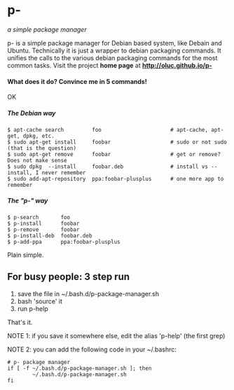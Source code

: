 p-
==

*a simple package manager*

p- is a simple package manager for Debian based system, like Debain and Ubuntu.
Technically it is just a wrapper to debian packaging commands.
It unifies the calls to the various debian packaging commands for the most common tasks.
Visit the project **home page** at **http://oluc.github.io/p-**

#### What does it do? Convince me in 5 commands!

OK

##### The Debian way
    $ apt-cache search         foo                      # apt-cache, apt-get, dpkg, etc.
    $ sudo apt-get install     foobar                   # sudo or not sudo (that is the question)
    $ sudo apt-get remove      foobar                   # get or remove? Does not make sense
    $ sudo dpkg  --install     foobar.deb               # install vs --install, I never remember
    $ sudo add-apt-repository  ppa:foobar-plusplus      # one more app to remember

##### The "p-" way
    $ p-search       foo
    $ p-install      foobar
    $ p-remove       foobar
    $ p-install-deb  foobar.deb
    $ p-add-ppa      ppa:foobar-plusplus

Plain simple.





## For busy people: 3 step run

  1. save the file in ~/.bash.d/p-package-manager.sh
  2. bash 'source' it
  3. run p-help

That's it.


NOTE 1: if you save it somewhere else, edit the alias 'p-help' (the first grep)

NOTE 2: you can add the following code in your ~/.bashrc:

    # p- package manager
    if [ -f ~/.bash.d/p-package-manager.sh ]; then
            ~/.bash.d/p-package-manager.sh
    fi

